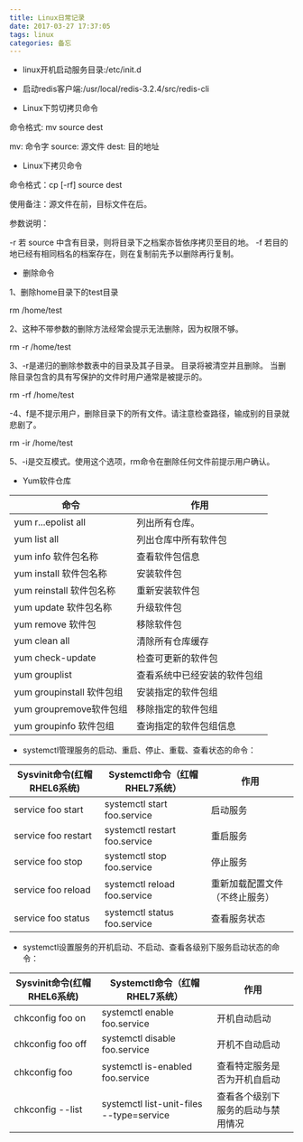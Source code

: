 ```yaml
---
title: Linux日常记录
date: 2017-03-27 17:37:05
tags: linux
categories: 备忘
---
```


- linux开机启动服务目录:/etc/init.d

- 启动redis客户端:/usr/local/redis-3.2.4/src/redis-cli 

- Linux下剪切拷贝命令

命令格式: mv   source    dest

mv: 命令字 source: 源文件 dest: 目的地址
<!-- more --> 

- Linux下拷贝命令

命令格式：cp  [-rf]  source  dest

使用备注：源文件在前，目标文件在后。

参数说明：

-r  若 source 中含有目录，则将目录下之档案亦皆依序拷贝至目的地。
-f  若目的地已经有相同档名的档案存在，则在复制前先予以删除再行复制。

- 删除命令

1、删除home目录下的test目录

 rm /home/test

2、这种不带参数的删除方法经常会提示无法删除，因为权限不够。

 rm -r /home/test

3、-r是递归的删除参数表中的目录及其子目录。 目录将被清空并且删除。 当删除目录包含的具有写保护的文件时用户通常是被提示的。

rm -rf /home/test

-4、f是不提示用户，删除目录下的所有文件。请注意检查路径，输成别的目录就悲剧了。

 rm -ir /home/test

5、-i是交互模式。使用这个选项，rm命令在删除任何文件前提示用户确认。

- Yum软件仓库

|命令|	作用|
| ---- | ---- |
|yum r...epolist all|	列出所有仓库。|
|yum list all|	列出仓库中所有软件包|
|yum info 软件包名称|	查看软件包信息|
|yum install 软件包名称|	安装软件包|
|yum reinstall 软件包名称|	重新安装软件包|
|yum update 软件包名称|	升级软件包|
|yum remove 软件包|	移除软件包|
|yum clean all|	清除所有仓库缓存|
|yum check-update|	检查可更新的软件包|
|yum grouplist|	查看系统中已经安装的软件包组|
|yum groupinstall 软件包组|	安装指定的软件包组|
|yum groupremove软件包组	|移除指定的软件包组|
|yum groupinfo 软件包组|	查询指定的软件包组信息|


- systemctl管理服务的启动、重启、停止、重载、查看状态的命令：

|Sysvinit命令(红帽RHEL6系统)	|Systemctl命令（红帽RHEL7系统）	|作用|
|---|---|---|
|service foo start	|systemctl start foo.service	|启动服务|
|service foo restart	|systemctl restart foo.service	|重启服务|
|service foo stop	|systemctl stop foo.service	|停止服务|
|service foo reload	|systemctl reload foo.service	|重新加载配置文件（不终止服务）|
|service foo status	|systemctl status foo.service	|查看服务状态|

- systemctl设置服务的开机启动、不启动、查看各级别下服务启动状态的命令：

|Sysvinit命令(红帽RHEL6系统)	|Systemctl命令（红帽RHEL7系统）	|作用|
|---|---|---|
|chkconfig foo on	|systemctl enable foo.service	|开机自动启动|
|chkconfig foo off	|systemctl disable foo.service	|开机不自动启动|
|chkconfig foo	|systemctl is-enabled foo.service	|查看特定服务是否为开机自启动|
|chkconfig --list	|systemctl list-unit-files --type=service	|查看各个级别下服务的启动与禁用情况|

